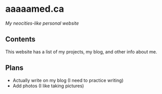 # aaaaamed.ca
*My neocities-like personal website*

## Contents
This website has a list of my projects, my blog, and other info about me.

## Plans
- Actually write on my blog (I need to practice writing)
- Add photos (I like taking pictures)
